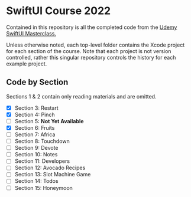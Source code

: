 # SwiftUI Course 2022

Contained in this repository is all the completed code from the [Udemy SwiftUI Masterclass.](https://www.udemy.com/course/swiftui-masterclass-course-ios-development-with-swift)

Unless otherwise noted, each top-level folder contains the Xcode project for each
section of the course. Note that each project is not version controlled, rather this singular
repository controls the history for each example project.

## Code by Section

Sections 1 & 2 contain only reading materials and are omitted.

- [x] Section 3: Restart
- [x] Section 4: Pinch
- [ ] Section 5: **Not Yet Available**
- [x] Section 6: Fruits
- [ ] Section 7: Africa
- [ ] Section 8: Touchdown
- [ ] Section 9: Devote
- [ ] Section 10: Notes
- [ ] Section 11: Developers
- [ ] Section 12: Avocado Recipes
- [ ] Section 13: Slot Machine Game
- [ ] Section 14: Todos
- [ ] Section 15: Honeymoon
